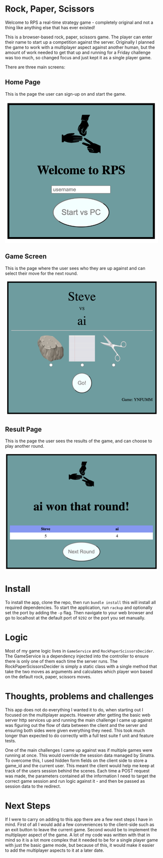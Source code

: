 # Rock, Paper, Scissors

Welcome to RPS a real-time strategy game - completely original and not a thing like anything else that has ever existed!

This is a browser-based rock, paper, scissors game. The player can enter their name to start up a competition against the server. Originally I planned the game to work with a multiplayer aspect against another human, but the amount of work needed to get that up and running for a Friday challenge was too much, so changed focus and just kept it as a single player game.

There are three main screens:

## Home Page

This is the page the user can sign-up on and start the game.

![image](docs/home.png)

## Game Screen

This is the page where the user sees who they are up against and can select their move for the next round.

![image](docs/game.png)

## Result Page

This is the page the user sees the results of the game, and can choose to play another round.

![image](docs/result.png)

# Install

To install the app, clone the repo, then run `bundle install` this will install all required dependencies. To start the application, run `rackup` and optionally set the port by adding the `-p` flag. Then navigate to your web browser and go to localhost at the default port of `9292` or the port you set manually.

# Logic

Most of my game logic lives in `GameService` and `RockPaperScissorsDecider`. The GameService is a dependency injected into the controller to ensure there is only one of them each time the server runs. The RockPaperScissorsDecider is simply a static class with a single method that take the two moves as arguments and calculates which player won based on the default rock, paper, scissors moves.

# Thoughts, problems and challenges

This app does not do everything I wanted it to do, when starting out I focused on the multiplayer aspects. However after getting the basic web server http services up and running the main challenge I came up against was figuring out the flow of data between the client and the server and ensuring both sides were given everything they need. This took much longer than expected to do correctly with a full test suite f unit and feature tests.

One of the main challenges I came up against was if multiple games were running at once. This would override the session data managed by Sinatra. To overcome this, I used hidden form fields on the client side to store a game_id and the current user. This meant the client would help me keep at track of the users session behind the scenes. Each time a POST request was made, the parameters contained all the information I need to target the correct game session and run logic against it - and then be passed as session data to the redirect.

# Next Steps

If I were to carry on adding to this app there are a few next steps I have in mind. First of all I would add a few conveniences to the client-side such as an exit button to leave the current game. Second would be to implement the multiplayer aspect of the game. A lot of my code was written with that in mind so it is a lot more complex that it needed to be for a single player game with just the basic game mode, but because of this, it would make it easier to add the multiplayer aspects to it at a later date.
